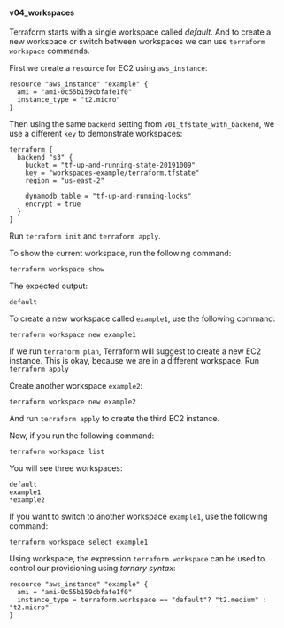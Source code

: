 #### v04_workspaces ####

Terraform starts with a single workspace called *default*. And to create a new workspace or switch between workspaces we can use `terraform workspace` commands.

First we create a `resource` for EC2 using `aws_instance`:
```hcl
resource "aws_instance" "example" {
  ami = "ami-0c55b159cbfafe1f0"
  instance_type = "t2.micro"
}
```

Then using the same `backend` setting from `v01_tfstate_with_backend`, we use a different `key` to demonstrate workspaces:
```hcl
terraform {
  backend "s3" {
    bucket = "tf-up-and-running-state-20191009"
    key = "workspaces-example/terraform.tfstate"
    region = "us-east-2"

    dynamodb_table = "tf-up-and-running-locks"
    encrypt = true
  }
}
```

Run `terraform init` and `terraform apply`.

To show the current workspace, run the following command:
```console
terraform workspace show
```

The expected output:
```console
default
```

To create a new workspace called `example1`, use the following command:
```console
terraform workspace new example1
```

If we run `terraform plan`, Terraform will suggest to create a new EC2 instance. This is okay, because we are in a different workspace. Run `terraform apply`

Create another workspace `example2`:
```console
terraform workspace new example2
```

And run `terraform apply` to create the third EC2 instance.

Now, if you run the following command:
```console
terraform workspace list
```

You will see three workspaces:
```console
default
example1
*example2
```

If you want to switch to another workspace `example1`, use the following command:
```console
terraform workspace select example1
```

Using workspace, the expression `terraform.workspace` can be used to control our provisioning using *ternary syntax*:
```hcl
resource "aws_instance" "example" {
  ami = "ami-0c55b159cbfafe1f0"
  instance_type = terraform.workspace == "default"? "t2.medium" : "t2.micro"
}
```